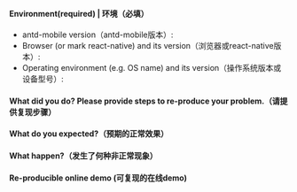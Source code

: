 <!--
1. 官方 *Issue* 只用于报告 *bug* 和 *feature* 建议。使用与技术咨询类建议到 [Stack Overflow](http://stackoverflow.com/questions/tagged/antd) 或 [Segment Fault](https://segmentfault.com/t/antd) 等第三方社区提问，官方暂无足够精力提供此类服务，感谢您的理解。
2. 提问前建议先搜索以下资料 [官网文档](http://mobile.ant.design)，[issue列表](https://github.com/ant-design/ant-design-mobile/issues?utf8=%E2%9C%93&q=is%3Aissue)。
3. 建议使用英文提问，便于讨论被更多的人阅读和回答。如果表达上确实较复杂，可以使用英文标题加中文描述。
4. 报告 *bug* 时请务必按照最下方的模板书写，并尽可能提供源代码、复现步骤、复现演示、GIF 演示等。
5. 若粘贴源码，尽量避免截图，建议使用Markdown代码格式化。关于如何在 Markdown 中书写代码可以参考[文档](https://segmentfault.com/markdown)
6. 如果您提供可复现的在线 Demo，将便于我们快速定位问题。请参考此例 [codepen](http://codepen.io/paranoidjk/pen/LWpaKe)
-->

<!-- BUG TEMPLATE -->

#### Environment(required) | 环境（必填）

- antd-mobile version（antd-mobile版本）:
- Browser (or mark react-native) and its version（浏览器或react-native版本）:
- Operating environment (e.g. OS name) and its version（操作系统版本或设备型号）:

#### What did you do? Please provide steps to re-produce your problem.（请提供复现步骤）

<!-- e.g. What components are imported and what configurations are made（例如：引入了什么组件，传入了何种参数和配置-->

#### What do you expected?（预期的正常效果）

<!-- e.g. It works fine as official website（例如：期望像某个官方demo一样正常展示)-->

#### What happen?（发生了何种非正常现象）

<!--e.g. Style is not as expected。And it will be better to provide screenshot（例如：样式显示不正常，建议提供屏幕截图）-->

#### Re-producible online demo (可复现的在线demo)

<!--
Compile or tool configuration issues: Put the sample code on GitHub/Coding.net, so we can figure it out.（构建工具或环境配置类问题请提供 github 项目示例源码偏于排查）

Runtime issues: Please fork this [Codepen](http://codepen.io/paranoidjk/pen/LWpaKe) to re-produce you issue.（其他问题建议fork 此 [在线demo](http://codepen.io/paranoidjk/pen/LWpaKe) ）
-->



